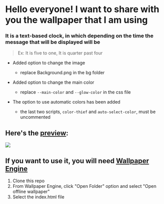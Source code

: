 # Hello everyone! I want to share with you the wallpaper that I am using

### It is a text-based clock, in which depending on the time the message that will be displayed will be

> Ex: It is five to one, It is quarter past four

* Added option to change the image
  * replace Background.png in the bg folder

* Added option to change the main color
  * replace `--main-color` and `--glow-color` in the css file

* The option to use automatic colors has been added 
  * the last two scripts, `color-thief` and `auto-select-color`, must be uncommented

## Here's the [preview](https://juli-cvidal.github.io/TextClock-Wallpaper/):

<div>
  <img src="https://github.com/Juli-CVidal/Personalized-TextClock-Wallpaper/blob/master/Background%20Preview.jpg"/>
 </div>
 
 
 ## If you want to use it, you will need [Wallpaper Engine](https://store.steampowered.com/app/431960/Wallpaper_Engine/)
<ol>
  <li>Clone this repo</li>
  <li>From Wallpaper Engine, click "Open Folder" option and select "Open offline wallpaper"</li>
  <li>Select the index.html file</li>
</ol>

